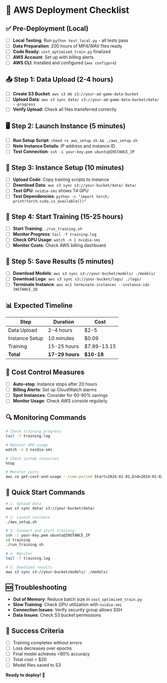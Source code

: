 # 🚀 AWS Deployment Checklist

## ✅ Pre-Deployment (Local)

- [ ] **Local Testing**: Run `python test_local.py` - all tests pass
- [ ] **Data Preparation**: 200 hours of MP4/WAV files ready
- [ ] **Code Ready**: `cost_optimized_train.py` finalized
- [ ] **AWS Account**: Set up with billing alerts
- [ ] **AWS CLI**: Installed and configured (`aws configure`)

## 📤 Step 1: Data Upload (2-4 hours)

- [ ] **Create S3 Bucket**: `aws s3 mb s3://your-ad-game-data-bucket`
- [ ] **Upload Data**: `aws s3 sync data/ s3://your-ad-game-data-bucket/data/ --progress`
- [ ] **Verify Upload**: Check all files transferred correctly

## 🖥️ Step 2: Launch Instance (5 minutes)

- [ ] **Run Setup Script**: `chmod +x aws_setup.sh && ./aws_setup.sh`
- [ ] **Note Instance Details**: IP address and instance ID
- [ ] **Test Connection**: `ssh -i your-key.pem ubuntu@INSTANCE_IP`

## 🔧 Step 3: Instance Setup (10 minutes)

- [ ] **Upload Code**: Copy training scripts to instance
- [ ] **Download Data**: `aws s3 sync s3://your-bucket/data/ data/`
- [ ] **Test GPU**: `nvidia-smi` shows T4 GPU
- [ ] **Test Dependencies**: `python -c "import torch; print(torch.cuda.is_available())"`

## 🎯 Step 4: Start Training (15-25 hours)

- [ ] **Start Training**: `./run_training.sh`
- [ ] **Monitor Progress**: `tail -f training.log`
- [ ] **Check GPU Usage**: `watch -n 1 nvidia-smi`
- [ ] **Monitor Costs**: Check AWS billing dashboard

## 💾 Step 5: Save Results (5 minutes)

- [ ] **Download Models**: `aws s3 sync s3://your-bucket/models/ ./models/`
- [ ] **Download Logs**: `aws s3 sync s3://your-bucket/logs/ ./logs/`
- [ ] **Terminate Instance**: `aws ec2 terminate-instances --instance-ids INSTANCE_ID`

## 📊 Expected Timeline

| Step | Duration | Cost |
|------|----------|------|
| Data Upload | 2-4 hours | $2-5 |
| Instance Setup | 10 minutes | $0.09 |
| Training | 15-25 hours | $7.89-13.15 |
| **Total** | **17-29 hours** | **$10-18** |

## 🚨 Cost Control Measures

- [ ] **Auto-stop**: Instance stops after 20 hours
- [ ] **Billing Alerts**: Set up CloudWatch alarms
- [ ] **Spot Instances**: Consider for 60-90% savings
- [ ] **Monitor Usage**: Check AWS console regularly

## 🔍 Monitoring Commands

```bash
# Check training progress
tail -f training.log

# Monitor GPU usage
watch -n 1 nvidia-smi

# Check system resources
htop

# Monitor costs
aws ce get-cost-and-usage --time-period Start=2024-01-01,End=2024-01-02 --granularity DAILY --metrics BlendedCost
```

## 📱 Quick Start Commands

```bash
# 1. Upload data
aws s3 sync data/ s3://your-bucket/data/

# 2. Launch instance
./aws_setup.sh

# 3. Connect and start training
ssh -i your-key.pem ubuntu@INSTANCE_IP
cd training
./run_training.sh

# 4. Monitor
tail -f training.log

# 5. Download results
aws s3 sync s3://your-bucket/models/ ./models/
```

## 🆘 Troubleshooting

- **Out of Memory**: Reduce batch size in `cost_optimized_train.py`
- **Slow Training**: Check GPU utilization with `nvidia-smi`
- **Connection Issues**: Verify security group allows SSH
- **Data Issues**: Check S3 bucket permissions

## 🎯 Success Criteria

- [ ] Training completes without errors
- [ ] Loss decreases over epochs
- [ ] Final model achieves >80% accuracy
- [ ] Total cost < $20
- [ ] Model files saved to S3

**Ready to deploy! 🚀** 
